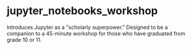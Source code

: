# jupyter_notebooks_workshop
Introduces Jupyter as a "scholarly superpower." Designed to be a companion to a 45-minute workshop for those who have graduated from grade 10 or 11.

